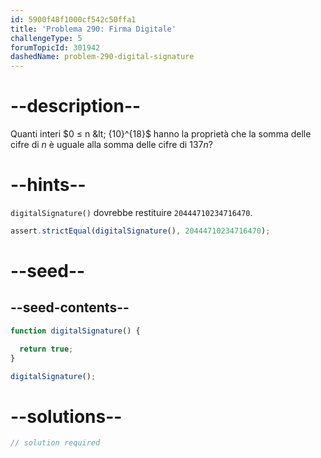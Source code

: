 ```yaml
---
id: 5900f48f1000cf542c50ffa1
title: 'Problema 290: Firma Digitale'
challengeType: 5
forumTopicId: 301942
dashedName: problem-290-digital-signature
---
```


# --description--

Quanti interi $0 ≤ n &lt; {10}^{18}$ hanno la proprietà che la somma delle cifre di $n$ è uguale alla somma delle cifre di $137n$?

# --hints--

`digitalSignature()` dovrebbe restituire `20444710234716470`.

```js
assert.strictEqual(digitalSignature(), 20444710234716470);
```

# --seed--

## --seed-contents--

```js
function digitalSignature() {

  return true;
}

digitalSignature();
```

# --solutions--

```js
// solution required
```
